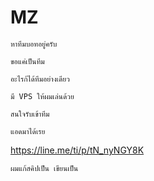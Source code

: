 # MZ
`หาทีมบอทอยู่ครับ`

`ขอแค่เป็นทีม`

`อะไรก้ได้ทีมอย่างเดียว`

`มี VPS ให้ผมเล่นด้วย`

`สนใจรับเข้าทีม`

`แอดมาได้เรย`

https://line.me/ti/p/tN_nyNGY8K

`ผมแก้สคิปเป็น เขียนเป็น`
